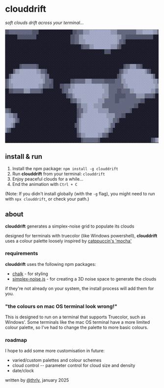 # clouddrift

_soft clouds drift across your terminal..._

![clouddrift](https://github.com/thrly/clouddrift/blob/main/clouddrift.gif)

## install & run

1. Install the npm package: `npm install -g clouddrift`
2. Run **clouddrift** from your terminal: `clouddrift`
3. Enjoy peaceful clouds for a while...
4. End the animation with `Ctrl + C`

(Note: If you didn't install globally (with the `-g` flag), you might need to run with `npx clouddrift`, or check your path.)

## about

**clouddrift** generates a simplex-noise grid to populate its clouds

designed for terminals with truecolor (like Windows powershell), **clouddrift** uses a colour palette loosely inspired by [catppuccin's 'mocha'](https://catppuccin.com/palette)

### requirements

**clouddrift** uses the following npm packages:

- [chalk](https://www.npmjs.com/package/chalk) - for styling
- [simplex-noise.js](https://www.npmjs.com/package/simplex-noise) - for creating a 3D noise space to generate the clouds

if they're not already on your system, the install process will add them for you.

### "the colours on mac OS terminal look wrong!"

This is designed to run on a terminal that supports Truecolor, such as Windows'. Some terminals like the mac OS terminal have a more limited colour palette, so I've had to change the palette to more basic colours.

### roadmap

I hope to add some more customisation in future:

- varied/custom palettes and colour schemes
- cloud control -- parameter control for cloud size and density
- date/clock

written by [@thrly](https://github.com/thrly), january 2025
